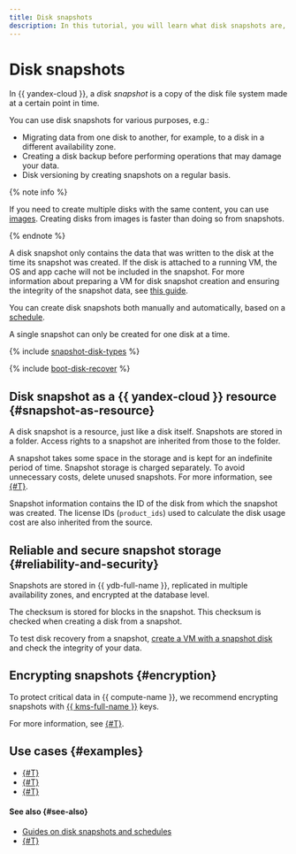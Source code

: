 ```yaml
---
title: Disk snapshots
description: In this tutorial, you will learn what disk snapshots are, how to store, replicate, and encrypt them.
---
```


# Disk snapshots


In {{ yandex-cloud }}, a _disk snapshot_ is a copy of the disk file system made at a certain point in time.

You can use disk snapshots for various purposes, e.g.:

* Migrating data from one disk to another, for example, to a disk in a different availability zone.
* Creating a disk backup before performing operations that may damage your data.
* Disk versioning by creating snapshots on a regular basis.

{% note info %}

If you need to create multiple disks with the same content, you can use [images](image.md). Creating disks from images is faster than doing so from snapshots.

{% endnote %}

A disk snapshot only contains the data that was written to the disk at the time its snapshot was created. If the disk is attached to a running VM, the OS and app cache will not be included in the snapshot. For more information about preparing a VM for disk snapshot creation and ensuring the integrity of the snapshot data, see [this guide](../operations/disk-control/create-snapshot.md#prepare).

You can create disk snapshots both manually and automatically, based on a [schedule](snapshot-schedule.md).

A single snapshot can only be created for one disk at a time.

{% include [snapshot-disk-types](../../_includes/compute/snapshot-disk-types.md) %}

{% include [boot-disk-recover](../../_includes/compute/boot-disk-recover.md) %}

## Disk snapshot as a {{ yandex-cloud }} resource {#snapshot-as-resource}

A disk snapshot is a resource, just like a disk itself. Snapshots are stored in a folder. Access rights to a snapshot are inherited from those to the folder.

A snapshot takes some space in the storage and is kept for an indefinite period of time. Snapshot storage is charged separately. To avoid unnecessary costs, delete unused snapshots. For more information, see [{#T}](../pricing.md).

Snapshot information contains the ID of the disk from which the snapshot was created. The license IDs (`product_ids`) used to calculate the disk usage cost are also inherited from the source.


## Reliable and secure snapshot storage {#reliability-and-security}

Snapshots are stored in {{ ydb-full-name }}, replicated in multiple availability zones, and encrypted at the database level.

The checksum is stored for blocks in the snapshot. This checksum is checked when creating a disk from a snapshot.

To test disk recovery from a snapshot, [create a VM with a snapshot disk](../operations/vm-create/create-from-snapshots.md) and check the integrity of your data.


## Encrypting snapshots {#encryption}

To protect critical data in {{ compute-name }}, we recommend encrypting snapshots with [{{ kms-full-name }}](../../kms/) keys.

For more information, see [{#T}](encryption.md).

## Use cases {#examples}

* [{#T}](../tutorials/hpc-on-preemptible.md)
* [{#T}](../../tutorials/testing/ci-for-snapshots.md)
* [{#T}](../../tutorials/web/bitrix-website/index.md)

#### See also {#see-also}

* [Guides on disk snapshots and schedules](../operations/#snapshots)
* [{#T}](../operations/disk-create/from-snapshot.md)
